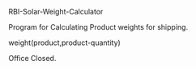  RBI-Solar-Weight-Calculator
 
 Program for Calculating Product weights for shipping.
 
 weight(product,product-quantity)
 
 Office Closed.



